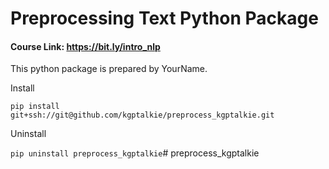 # Preprocessing Text Python Package

#### Course Link: https://bit.ly/intro_nlp

This python package is prepared by YourName.

Install

`pip install git+ssh://git@github.com/kgptalkie/preprocess_kgptalkie.git`

Uninstall

`pip uninstall preprocess_kgptalkie`# preprocess_kgptalkie
